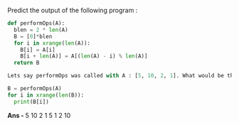 Predict the output of the following program :

```python
def performOps(A):
  blen = 2 * len(A)
  B = [0]*blen
  for i in xrange(len(A)):
    B[i] = A[i]
    B[i + len(A)] = A[(len(A) - i) % len(A)]
  return B

Lets say performOps was called with A : [5, 10, 2, 1]. What would be the output of the following call :

B = performOps(A)
for i in xrange(len(B)):
  print(B[i])

```

<b> Ans - </b>  5 10 2 1 5 1 2 10

